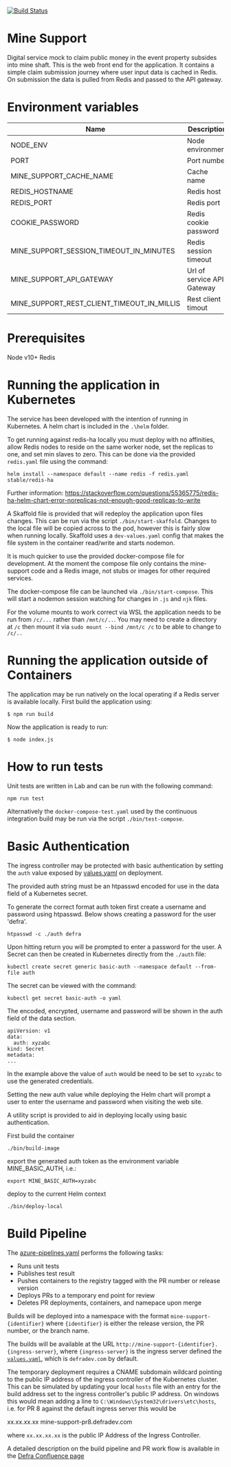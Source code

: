 [![Build Status](https://defradev.visualstudio.com/DEFRA_FutureFarming/_apis/build/status/DEFRA.mine-support?branchName=master)](https://defradev.visualstudio.com/DEFRA_FutureFarming/_build/latest?definitionId=579&branchName=master)

# Mine Support
Digital service mock to claim public money in the event property subsides into mine shaft.  This is the web front end for the application.  It contains a simple claim submission journey where user input data is cached in Redis.  On submission the data is pulled from Redis and passed to the API gateway.

# Environment variables
|Name|Description|Required|Default|Valid|Notes|
|---|---|:---:|---|---|---|
|NODE_ENV|Node environment|no|development|development,test,production||
|PORT|Port number|no|3000|||
|MINE_SUPPORT_CACHE_NAME|Cache name|no|redisCache|||
|REDIS_HOSTNAME|Redis host|no|localhost|||
|REDIS_PORT|Redis port|no|6379|||
|COOKIE_PASSWORD|Redis cookie password|yes||||
|MINE_SUPPORT_SESSION_TIMEOUT_IN_MINUTES|Redis session timeout|no|30|||
|MINE_SUPPORT_API_GATEWAY|Url of service API Gateway|no|http://localhost:3001|||
|MINE_SUPPORT_REST_CLIENT_TIMEOUT_IN_MILLIS|Rest client timout|no|5000|||

# Prerequisites
Node v10+
Redis 


# Running the application in Kubernetes
The service has been developed with the intention of running in Kubernetes.  A helm chart is included in the `.\helm` folder.

To get running against redis-ha locally you must deploy with no affinities, allow Redis nodes to reside on the same worker node, set the replicas to one, and set min slaves to zero. This can be done via the provided `redis.yaml` file using the command:

`helm install --namespace default --name redis -f redis.yaml stable/redis-ha`

Further information: https://stackoverflow.com/questions/55365775/redis-ha-helm-chart-error-noreplicas-not-enough-good-replicas-to-write

A Skaffold file is provided that will redeploy the application upon files changes. This can be run via the script `./bin/start-skaffold`.
Changes to the local file will be copied across to the pod, however this is fairly slow when running locally.
Skaffold uses a `dev-values.yaml` config that makes the file system in the container read/write and starts nodemon.

It is much quicker to use the provided docker-compose file for development. At the moment the compose file only contains the mine-support code and a Redis image, not stubs or images for other required services.

The docker-compose file can be launched via `./bin/start-compose`. This will start a nodemon session watching for changes in `.js` and `njk` files. 

For the volume mounts to work correct via WSL the application needs to be run from `/c/...` rather than `/mnt/c/..`.
You may need to create a directory at `/c` then mount it via `sudo mount --bind /mnt/c /c` to be able to change to `/c/..`

# Running the application outside of Containers
The application may be run natively on the local operating if a Redis server is available locally. First build the application using:

`$ npm run build`

Now the application is ready to run:

`$ node index.js`

# How to run tests
Unit tests are written in Lab and can be run with the following command:

`npm run test`

Alternatively the `docker-compose-test.yaml` used by the continuous integration build may be run via the script `./bin/test-compose`.

# Basic Authentication
The ingress controller may be protected with basic authentication by setting the `auth` value exposed by [values.yaml](./helm/values.yaml) on deployment.

The provided auth string must be an htpasswd encoded for use in the data field of a Kubernetes secret.

To generate the correct format auth token first create a username and password using htpasswd.
Below shows creating a password for the user 'defra'.

`htpasswd -c ./auth defra`

Upon hitting return you will be prompted to enter a password for the user.
A Secret can then be created in Kubernetes directly from the `./auth` file:

`kubectl create secret generic basic-auth --namespace default --from-file auth`

The secret can be viewed with the command:

`kubectl get secret basic-auth -o yaml`

The encoded, encrypted, username and password will be shown in the auth field of the data section.

```
apiVersion: v1
data:
  auth: xyzabc
kind: Secret
metadata:
...
```
In the example above the value of `auth` would be need to be set to `xyzabc` to use the generated credentials.

Setting the new auth value while deploying the Helm chart will prompt a user to enter the username and password when visiting the web site. 

A utility script is provided to aid in deploying locally using basic authentication. 

First build the container

 `./bin/build-image`

 export the generated auth token as the environment variable MINE_BASIC_AUTH, i.e.:

 `export MINE_BASIC_AUTH=xyzabc`

 deploy to the current Helm context

 `./bin/deploy-local`

# Build Pipeline

The [azure-pipelines.yaml](azure-pipelines.yaml) performs the following tasks:
- Runs unit tests
- Publishes test result
- Pushes containers to the registry tagged with the PR number or release version
- Deploys PRs to a temporary end point for review
- Deletes PR deployments, containers, and namepace upon merge

Builds will be deployed into a namespace with the format `mine-support-{identifier}` where `{identifier}` is either the release version, the PR number, or the branch name.

The builds will be available at the URL `http://mine-support-{identifier}.{ingress-server}`, where `{ingress-server}` is the ingress server defined the [`values.yaml`](./helm/values.yaml),  which is `defradev.com` by default.

The temporary deployment requires a CNAME subdomain wildcard pointing to the public IP address of the ingress controller of the Kubernetes cluster. This can be simulated by updating your local `hosts` file with an entry for the build address set to the ingress controller's public IP address. On windows this would mean adding a line to `C:\Windows\System32\drivers\etc\hosts`, i.e. for PR 8 against the default ingress server this would be

xx.xx.xx.xx mine-support-pr8.defradev.com

where `xx.xx.xx.xx` is the public IP Address of the Ingress Controller.

A detailed description on the build pipeline and PR work flow is available in the [Defra Confluence page](https://eaflood.atlassian.net/wiki/spaces/FFCPD/pages/1281359920/Build+Pipeline+and+PR+Workflow)
